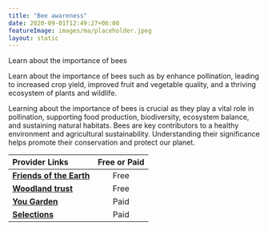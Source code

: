 ```yaml
---
title: "Bee awareness"
date: 2020-09-01T12:49:27+06:00
featureImage: images/ma/placeholder.jpeg
layout: static
---
```


Learn about the importance of bees

Learn about the importance of bees such as by enhance pollination, leading to increased crop yield, improved fruit and vegetable quality, and a thriving ecosystem of plants and wildlife.

Learning about the importance of bees is crucial as they play a vital role in pollination, supporting food production, biodiversity, ecosystem balance, and sustaining natural habitats. Bees are key contributors to a healthy environment and agricultural sustainability. Understanding their significance helps promote their conservation and protect our planet.

| Provider Links      | Free or Paid  |  
| :-----------          | :--------------:      |  
| [**Friends of the Earth**](https://friendsoftheearth.uk/nature/10-easy-ways-help-bees) | Free | 
| [**Woodland trust**](https://www.woodlandtrust.org.uk/blog/2023/04/why-are-bees-important/) | Free  | 
| [**You Garden**](https://www.yougarden.com/?source=AFFWIN) | Paid | 
| [**Selections**](https://www.selections.com/) | Paid | 
  

<br/><br/>






